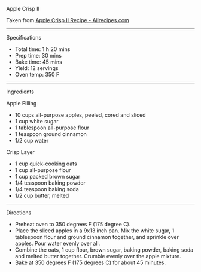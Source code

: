 Apple Crisp II

Taken from
[Apple Crisp II Recipe - Allrecipes.com](https://www.allrecipes.com/recipe/12409/apple-crisp-ii/)

---
Specifications
- Total time: 1 h 20 mins
- Prep time: 30 mins
- Bake time: 45 mins
- Yield: 12 servings
- Oven temp: 350 F

---
Ingredients

Apple Filling
- 10 cups all-purpose apples, peeled, cored and sliced
- 1 cup white sugar
- 1 tablespoon all-purpose flour
- 1 teaspoon ground cinnamon
- 1/2 cup water

Crisp Layer
- 1 cup quick-cooking oats
- 1 cup all-purpose flour
- 1 cup packed brown sugar
- 1/4 teaspoon baking powder
- 1/4 teaspoon baking soda
- 1/2 cup butter, melted

---
Directions
- Preheat oven to 350 degrees F (175 degree C).
- Place the sliced apples in a 9x13 inch pan. Mix the white sugar, 1 tablespoon flour and ground cinnamon together, and sprinkle over apples. Pour water evenly over all.
- Combine the oats, 1 cup flour, brown sugar, baking powder, baking soda and melted butter together. Crumble evenly over the apple mixture.
- Bake at 350 degrees F (175 degrees C) for about 45 minutes.